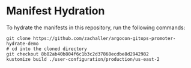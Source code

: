 # Manifest Hydration

To hydrate the manifests in this repository, run the following commands:

```shell
git clone https://github.com/zachaller/argocon-gitops-promoter-hydrate-demo
# cd into the cloned directory
git checkout 8b82ab40b804f6c1b3c2d37868ecdbe8d2942982
kustomize build ./user-configuration/production/us-east-2
```
